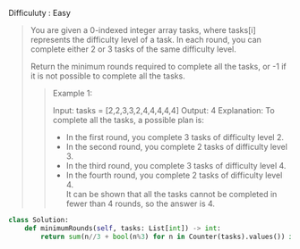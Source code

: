 Difficuluty : Easy 

>You are given a 0-indexed integer array tasks, where tasks[i] represents the difficulty level of a task. In each round, you can complete either 2 or 3 tasks of the same difficulty level.
>
>Return the minimum rounds required to complete all the tasks, or -1 if it is not possible to complete all the tasks.
> 
>
>>Example 1:
>>
>>Input: tasks = [2,2,3,3,2,4,4,4,4,4]
>>Output: 4
>>Explanation: To complete all the tasks, a possible plan is:
>>- In the first round, you complete 3 tasks of difficulty level 2. 
>>- In the second round, you complete 2 tasks of difficulty level 3. 
>>- In the third round, you complete 3 tasks of difficulty level 4. 
>>- In the fourth round, you complete 2 tasks of difficulty level 4.  
>>It can be shown that all the tasks cannot be completed in fewer than 4 rounds, so the answer is 4.


```python
class Solution:
    def minimumRounds(self, tasks: List[int]) -> int:
        return sum(n//3 + bool(n%3) for n in Counter(tasks).values()) if 1 not in Counter(tasks).values() else -1
```
